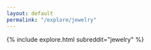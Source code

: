 ```yaml
---
layout: default
permalink: "/explore/jewelry"
---
```


<link rel="stylesheet" type="text/css" href="/static/css/explore.css">
{% include explore.html subreddit="jewelry" %}
